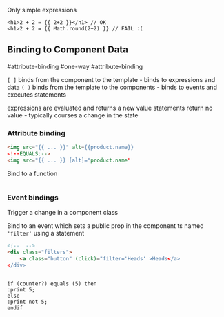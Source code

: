 Only simple expressions

```angular
<h1>2 + 2 = {{ 2+2 }}</h1> // OK
<h1>2 + 2 = {{ Math.round(2+2) }} // FAIL :(
```
## Binding to Component Data

#attribute-binding #one-way #attribute-binding 

`[ ]` binds from the component to the template - binds to expressions and data
`( )` binds from the template to the components - binds to events and executes statements

expressions are evaluated and returns a new value
statements return no value - typically courses a change in the state
### Attribute binding

```html
<img src="{{ ... }}" alt={{product.name}}
<!--EQUALS:-->
<img src="{{ ... }} [alt]="product.name"
```

Bind to a function
```html

```
### Event bindings

Trigger a change in a component class

Bind to an event which sets a public prop in the component ts named `'filter'` using a statement

```html
<!--  -->
<div class="filters">
	<a class="button" (click)="filter='Heads' >Heads</a>
</div>
```

```plantuml

if (counter?) equals (5) then
:print 5;
else 
:print not 5;
endif

```

